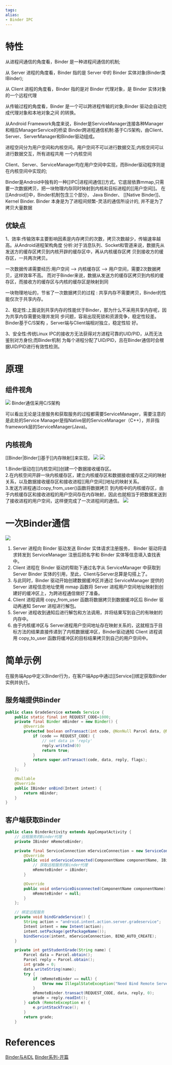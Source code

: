 ```yaml
---
tags: 
alias:
- Binder IPC
---
```

# 特性
从进程间通信的角度看，Binder 是一种进程间通信的机制;

从 Server 进程的角度看，Binder 指的是 Server 中的 Binder 实体对象(Binder类 IBinder);

从 Client 进程的角度看，Binder 指的是对 Binder 代理对象，是 Binder 实体对象的一个远程代理

从传输过程的角度看，Binder 是一个可以跨进程传输的对象;Binder 驱动会自动完成代理对象和本地对象之间 的转换。

从Android Framework角度来说，Binder是ServiceManager连接各种Manager和相应ManagerService的桥梁 Binder跨进程通信机制:基于C/S架构，由Client、Server、ServerManager和Binder驱动组成。

  进程空间分为用户空间和内核空间。用户空间不可以进行数据交互;内核空间可以进行数据交互，所有进程共用
一个内核空间

Client、Server、ServiceManager均在用户空间中实现，而Binder驱动程序则是在内核空间中实现的;

Binder是Android中独有的一种[[IPC|进程间通信]]方式。它底层依靠mmap,只需要一次数据拷贝，把一块物理内存同时映射到内核和目标进程的[[用户空间]]。
在[[Android]]中，Binder机制包含三个部分，
Java Binder、
[[Native Binder]]、
Kernel Binder.
Binder 本身是为了进程间频繁-灵活的通信所设计的, 并不是为了拷贝大量数据
## 优缺点
1、效率:传输效率主要影响因素是内存拷贝的次数，拷贝次数越少，传输速率越高。从Android进程架构角度 分析:对于消息队列、Socket和管道来说，数据先从发送方的缓存区拷贝到内核开辟的缓存区中，再从内核缓存区拷 贝到接收方的缓存区，一共两次拷贝。

一次数据传递需要经历:用户空间 –> 内核缓存区 –> 用户空间，需要2次数据拷贝，这样效率不高。 而对于Binder来说，数据从发送方的缓存区拷贝到内核的缓存区，而接收方的缓存区与内核的缓存区是映射到同

一块物理地址的，节省了一次数据拷贝的过程 : 共享内存不需要拷贝，Binder的性能仅次于共享内存。

2、稳定性:上面说到共享内存的性能优于Binder，那为什么不采用共享内存呢，因为共享内存需要处理并发同 步问题，容易出现死锁和资源竞争，稳定性较差。 Binder基于C/S架构 ，Server端与Client端相对独立，稳定性较 好。

3、安全性:传统Linux IPC的接收方无法获得对方进程可靠的UID/PID，从而无法鉴别对方身份;而Binder机制 为每个进程分配了UID/PID，且在Binder通信时会根据UID/PID进行有效性检测。
# 原理

## 组件视角
![](https://gd-hbimg.huaban.com/d3dc2d1f8be06fbe167fb964a68e22b128c7481a8678-DGedSi)
Binder通信采用C/S架构

可以看出无论是注册服务和获取服务的过程都需要ServiceManager，需要注意的是此处的Service Manager是指Native层的ServiceManager（C++），并非指framework层的ServiceManager(Java)。

## 内核视角
[[Binder|Binder]]基于[[内存映射]]来实现，
![](https://gd-hbimg.huaban.com/f8e4c8baaa8d8ff599f15e3b396a716de35fe8fe5355-pyUyP2)
![](https://gd-hbimg.huaban.com/0af80ecc18d3c0eb2c6f64499b7c99b3c4b1b4ee1d93f-sHlBkn)

1.Binder驱动在[[内核空间]]创建一个数据接收缓存区。  
2.在内核空间开辟一块内核缓存区，建立内核缓存区和数据接收缓存区之间的映射关系，以及数据接收缓存区和接收进程[[用户空间]]地址的映射关系。  
3.发送方进程通过copy_from_user()函数将数据拷贝 到内核中的内核缓存区，由于内核缓存区和接收进程的用户空间存在内存映射，因此也就相当于把数据发送到了接收进程的用户空间，这样便完成了一次进程间的通信。
![](https://gd-hbimg.huaban.com/0af80ecc18d3c0eb2c6f64499b7c99b3c4b1b4ee1d93f-sHlBkn)

# 一次Binder通信
![](https://gd-hbimg.huaban.com/c51429c96bbe0f1968372af8cf995bb4909a67723b914-aA7tyw)
1.  Server 进程向 Binder 驱动发送 Binder 实体请求注册服务， Binder 驱动将请求转发到 ServiceManager 注册后把名字和 Binder 实体等信息填入查找表中。
2.  Client 进程在 Binder 驱动的帮助下通过名字从 ServiceManager 中获取到Server Binder 实体的引用，至此，Client与Server总算是勾搭上了。
3.  与此同时，Binder 驱动开始创建数据缓冲区并通过 ServiceManager 提供的 Server 进程信息地址使用 mmap 函数将 Server 进程用户空间地址映射到创建好的缓冲区上，为跨进程通信做好了准备。
4.  Client 进程调用 copy_from_user 函数将数据拷贝到数据缓冲区后 Binder 驱动再通知 Server 进程进行解包。
5.  Server 进程收到通知后进行解包和方法调用，并将结果写到自己的有映射的内存中。
6.  由于内核缓冲区与 Server进程用户空间地址存在映射关系的，这就相当于目标方法的结果直接传递到了内核数据缓冲区，Binder驱动通知 Client 进程调用 copy_to_user 函数将缓冲区的目标结果拷贝到自己的用户空间中。
# 简单示例
在服务端App中定义Binder行为，在客户端App中通过[[Service]]绑定获取Binder实例并执行。
## 服务端提供Binder
```java
public class GradeService extends Service {
    public static final int REQUEST_CODE=1000;
    private final Binder mBinder = new Binder() {
        @Override
        protected boolean onTransact(int code, @NonNull Parcel data, @Nullable Parcel reply, int flags) throws RemoteException {
            if (code == REQUEST_CODE) {
                // set data in 'reply'
                reply.writeInd(0)
                return true;
            }
            return super.onTransact(code, data, reply, flags);
        }
    };

    @Nullable
    @Override
    public IBinder onBind(Intent intent) {
        return mBinder;
    }
}
```
## 客户端获取Binder
```java
public class BinderActivity extends AppCompatActivity {
    // 远程服务的Binder代理
    private IBinder mRemoteBinder;

    private final ServiceConnection mServiceConnection = new ServiceConnection() {
        @Override
        public void onServiceConnected(ComponentName componentName, IBinder iBinder) {
            // 获取远程服务的Binder代理
            mRemoteBinder = iBinder;
        }

        @Override
        public void onServiceDisconnected(ComponentName componentName) {
            mRemoteBinder = null;
        }
    };

    // 绑定远程服务
    private void bindGradeService() {
        String action = "android.intent.action.server.gradeservice";
        Intent intent = new Intent(action);
        intent.setPackage(getPackageName());
        bindService(intent, mServiceConnection, BIND_AUTO_CREATE);
    }

    private int getStudentGrade(String name) {
        Parcel data = Parcel.obtain();
        Parcel reply = Parcel.obtain();
        int grade = 0;
        data.writeString(name);
        try {
            if (mRemoteBinder == null) {
                throw new IllegalStateException("Need Bind Remote Server...");
            }
            mRemoteBinder.transact(REQUEST_CODE, data, reply, 0);
            grade = reply.readInt();
        } catch (RemoteException e) {
            e.printStackTrace();
        }
        return grade;
    }
```
# References 
[Binder与AIDL](https://juejin.cn/post/6994057245113729038) 
[Binder系列-开篇](http://gityuan.com/2015/10/31/binder-prepare/)


